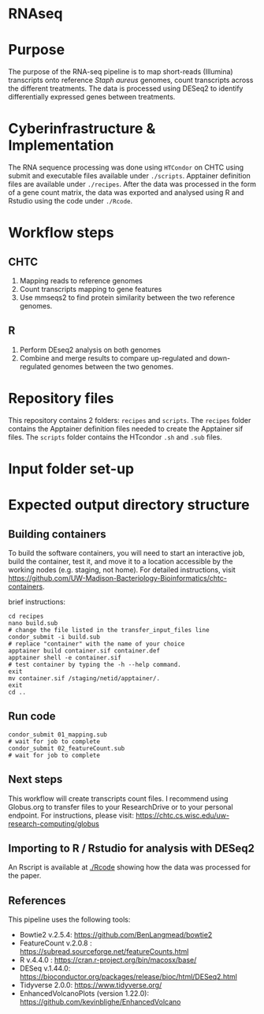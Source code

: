 # RNAseq

# Purpose

The purpose of the RNA-seq pipeline is to map short-reads (Illumina) transcripts onto reference *Staph aureus* genomes, count transcripts across the different treatments. The data is processed using DESeq2 to identify differentially expressed genes between treatments.

# Cyberinfrastructure & Implementation

The RNA sequence processing was done using `HTCondor` on CHTC using submit and executable files available under `./scripts`. Apptainer definition files are available under `./recipes`. After the data was processed in the form of a gene count matrix, the data was exported and analysed using R and Rstudio using the code under `./Rcode`. 

# Workflow steps

## CHTC
1. Mapping reads to reference genomes 
2. Count transcripts mapping to gene features
3. Use mmseqs2 to find protein similarity between the two reference genomes.

## R
1. Perform DEseq2 analysis on both genomes
2. Combine and merge results to compare up-regulated and down-regulated genomes between the two genomes.


# Repository files

This repository contains 2 folders: `recipes` and `scripts`.
The `recipes` folder contains the Apptainer definition files needed to create the Apptainer sif files. 
The `scripts` folder contains the HTcondor `.sh` and `.sub` files.

# Input folder set-up

# Expected output directory structure

##  Building containers

To build the software containers, you will need to start an interactive job, build the container, test it, and move it to a location accessible by the working nodes (e.g. staging, not home).
For detailed instructions, visit https://github.com/UW-Madison-Bacteriology-Bioinformatics/chtc-containers. 

brief instructions:
```
cd recipes
nano build.sub
# change the file listed in the transfer_input_files line
condor_submit -i build.sub
# replace "container" with the name of your choice
apptainer build container.sif container.def
apptainer shell -e container.sif
# test container by typing the -h --help command.
exit
mv container.sif /staging/netid/apptainer/.
exit
cd ..
```

## Run code

```
condor_submit 01_mapping.sub
# wait for job to complete
condor_submit 02_featureCount.sub
# wait for job to complete

```

## Next steps
This workflow will create transcripts count files. I recommend using Globus.org to transfer files to your ResearchDrive or to your personal endpoint.
For instructions, please visit: https://chtc.cs.wisc.edu/uw-research-computing/globus

## Importing to R / Rstudio for analysis with DESeq2

An Rscript is available at [./Rcode](./RCode) showing how the data was processed for the paper.

## References
This pipeline uses the following tools:

- Bowtie2 v.2.5.4: https://github.com/BenLangmead/bowtie2
- FeatureCount v.2.0.8 : https://subread.sourceforge.net/featureCounts.html
- R v.4.4.0 : https://cran.r-project.org/bin/macosx/base/
- DESeq v.1.44.0: https://bioconductor.org/packages/release/bioc/html/DESeq2.html
- Tidyverse 2.0.0: https://www.tidyverse.org/
- EnhancedVolcanoPlots (version 1.22.0): https://github.com/kevinblighe/EnhancedVolcano






